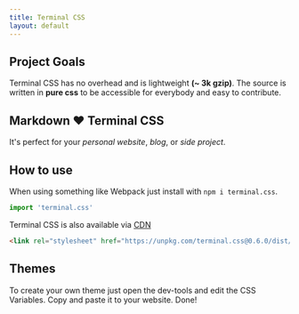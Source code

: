 ```yaml
---
title: Terminal CSS
layout: default
---
```


## Project Goals

Terminal CSS has no overhead and is lightweight **(~ 3k gzip)**. 
The source is written in **pure css** to be accessible for everybody and easy to contribute.

## Markdown ❤️ Terminal CSS 

It's perfect for your *personal website*, *blog*, or *side project*.

## How to use

When using something like Webpack just install with `npm i terminal.css`.

```js
import 'terminal.css'
```

Terminal CSS is also available via [CDN](https://unpkg.com/terminal.css@0.6.0/dist/terminal.min.css)

```html
<link rel="stylesheet" href="https://unpkg.com/terminal.css@0.6.0/dist/terminal.min.css" />
```

## Themes

To create your own theme just open the dev-tools and edit the CSS Variables. Copy and paste it to your website. Done!